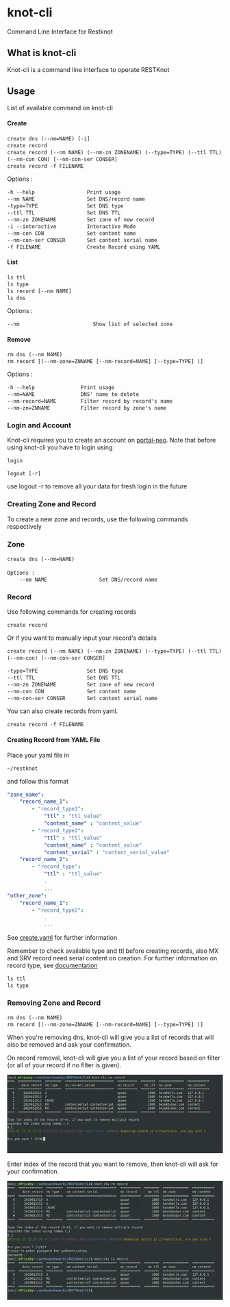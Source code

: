 # knot-cli

Command Line Interface for Restknot

## What is knot-cli

Knot-cli is a command line interface to operate RESTKnot

## Usage

List of available command on knot-cli

#### Create

```
create dns (--nm=NAME) [-i]
create record
create record (--nm NAME) (--nm-zn ZONENAME) (--type=TYPE) (--ttl TTL) (--nm-con CON) [--nm-con-ser CONSER] 
create record -f FILENAME
```

Options :

```
-h --help                 Print usage
--nm NAME                 Set DNS/record name
-type=TYPE                Set DNS type
--ttl TTL                 Set DNS TTL 
--nm-zn ZONENAME          Set zone of new record
-i --interactive          Interactive Mode
--nm-con CON              Set content name
--nm-con-ser CONSER       Set content serial name
-f FILENAME               Create Record using YAML
```

#### List

```
ls ttl
ls type
ls record [--nm NAME]
ls dns
```

Options :

```
--nm                        Show list of selected zone
```

#### Remove

```
rm dns (--nm NAME)
rm record [(--nm-zone=ZNNAME [--nm-record=NAME] [--type=TYPE] )]
```

<a name="Filter"></a>Options :

```
-h --help               Print usage
--nm=NAME               DNS' name to delete
--nm-record=NAME        Filter record by record's name
--nm-zn=ZNNAME          Filter record by zone's name
```

### Login and Account

Knot-cli requires you to create an account on [portal-neo](https://portal.neo.id/). Note that before using knot-cli you have to login using

```
login
```

```
logout [-r]
```

use logout -r to remove all your data for fresh login in the future

### Creating Zone and Record

To create a new zone and records, use the following commands respectively

### Zone

```
create dns (--nm=NAME)

Options : 
    --nm NAME                 Set DNS/record name
```

### Record

Use following commands for creating records

```
create record
```

Or if you want to manually input your record's details

```
create record (--nm NAME) (--nm-zn ZONENAME) (--type=TYPE) (--ttl TTL) (--nm-con) [--nm-con-ser CONSER]
```

```
-type=TYPE                Set DNS type
--ttl TTL                 Set DNS TTL 
--nm-zn ZONENAME          Set zone of new record
--nm-con CON              Set content name
--nm-con-ser CONSER       Set content serial name
```

You can also create records from yaml.

```
create record -f FILENAME
```

#### Creating Record from YAML File

Place your yaml file in

```
~/restknot
```

and follow this format

```yaml
"zone_name":
    "record_name_1":
        - "record_type1":
            "ttl" : "ttl_value"
            "content_name" : "content_value"
        - "record_type2":
            "ttl" : "ttl_value"
            "content_name" : "content_value"
            "content_serial" : "content_serial_value"
    "record_name_2":
        - "record_type":
            "ttl" : "ttl_value"
            .
            ...
"other_zone":
    "record_name_1":
        - "record_type2":
            .
            ...
```

See [create.yaml](https://raw.githubusercontent.com/BiznetGIO/RESTKnot/master/CLI/example/create.yaml) for further information

Remember to check available type and ttl before creating records, also MX and SRV record need serial content on creation. For further information on record type, see [documentation](https://github.com/BiznetGIO/RESTKnot/blob/master/API/docs/markdown/documentation/RULES.md)

```
ls ttl
ls type
```

### Removing Zone and Record

```
rm dns (--nm NAME)
rm record [(--nm-zone=ZNNAME [--nm-record=NAME] [--type=TYPE] )]
```

When you're removing dns, knot-cli will give you a list of records that will also be removed and ask your confirmation.

On record removal, knot-cli will give you a list of your record based on filter (or all of your record if no filter is given).

![knot-cli rm1](docs/img/rm1.jpg "Record removal")

Enter index of the record that you want to remove, then knot-cli will ask for your confirmation.

![knot-cli rm2](docs/img/rm2.jpg "Record removal 2")
